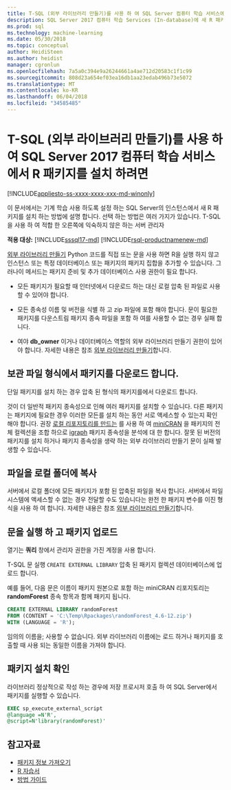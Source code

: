 ```yaml
---
title: T-SQL (외부 라이브러리 만들기)를 사용 하 여 SQL Server 컴퓨터 학습 서비스에서 R 패키지를 설치 하려면 | Microsoft Docs
description: SQL Server 2017 컴퓨터 학습 Services (In-database)에 새 R 패키지를 추가 합니다.
ms.prod: sql
ms.technology: machine-learning
ms.date: 05/30/2018
ms.topic: conceptual
author: HeidiSteen
ms.author: heidist
manager: cgronlun
ms.openlocfilehash: 7a5a0c394e9a26244661a4ae712d20583c1f1c99
ms.sourcegitcommit: 808d23a654ef03ea16db1aa23edab496b73e5072
ms.translationtype: MT
ms.contentlocale: ko-KR
ms.lasthandoff: 06/04/2018
ms.locfileid: "34585485"
---
```

# <a name="use-t-sql-create-external-library-to-install-r-packages-on-sql-server-2017-machine-learning-services"></a>T-SQL (외부 라이브러리 만들기)를 사용 하 여 SQL Server 2017 컴퓨터 학습 서비스에서 R 패키지를 설치 하려면
[!INCLUDE[appliesto-ss-xxxx-xxxx-xxx-md-winonly](../../includes/appliesto-ss-xxxx-xxxx-xxx-md-winonly.md)]

이 문서에서는 기계 학습 사용 하도록 설정 하는 SQL Server의 인스턴스에서 새 R 패키지를 설치 하는 방법에 설명 합니다. 선택 하는 방법은 여러 가지가 있습니다. T-SQL을 사용 하 여 적합 한 오른쪽에 익숙하지 않은 하는 서버 관리자

**적용 대상:**  [!INCLUDE[sssql17-md](../../includes/sssql17-md.md)] [!INCLUDE[rsql-productnamenew-md](../../includes/rsql-productnamenew-md.md)]

[외부 라이브러리 만들기](https://docs.microsoft.com/sql/t-sql/statements/create-external-library-transact-sql) Python 코드를 직접 또는 문을 사용 하면 R을 실행 하지 않고 인스턴스 또는 특정 데이터베이스 또는 패키지의 패키지 집합을 추가할 수 있습니다. 그러나이 메서드는 패키지 준비 및 추가 데이터베이스 사용 권한이 필요 합니다.

+ 모든 패키지가 필요할 때 인터넷에서 다운로드 하는 대신 로컬 압축 된 파일로 사용할 수 있어야 합니다.

+ 모든 종속성 이름 및 버전을 식별 하 고 zip 파일에 포함 해야 합니다. 문이 필요한 패키지를 다운스트림 패키지 종속 파일을 포함 하 여를 사용할 수 없는 경우 실패 합니다. 

+ 여야 **db_owner** 이거나 데이터베이스 역할의 외부 라이브러리 만들기 권한이 있어야 합니다. 자세한 내용은 참조 [외부 라이브러리 만들기](https://docs.microsoft.com/sql/t-sql/statements/create-external-library-transact-sql)합니다.

## <a name="download-packages-in-archive-format"></a>보관 파일 형식에서 패키지를 다운로드 합니다.

단일 패키지를 설치 하는 경우 압축 된 형식의 패키지를에서 다운로드 합니다.

것이 더 일반적 패키지 종속성으로 인해 여러 패키지를 설치할 수 있습니다. 다른 패키지는 패키지에 필요한 경우 이러한 모든를 설치 하는 동안 서로 액세스할 수 있는지 확인 해야 합니다. 권장 [로컬 리포지토리를 만드는](create-a-local-package-repository-using-minicran.md) 를 사용 하 여 [miniCRAN](http://andrie.github.io/miniCRAN/) 을 패키지의 전체 컬렉션을 조합 하으로 [igraph](http://igraph.org/r/) 패키지 종속성을 분석에 대 한 합니다. 잘못 된 버전의 패키지를 설치 하거나 패키지 종속성을 생략 하는 외부 라이브러리 만들기 문이 실패 발생할 수 있습니다. 

## <a name="copy-the-file-to-a-local-folder"></a>파일을 로컬 폴더에 복사

서버에서 로컬 폴더에 모든 패키지가 포함 된 압축된 파일을 복사 합니다. 서버에서 파일 시스템에 액세스할 수 없는 경우 전달할 수도 있습니다는 완전 한 패키지 변수를 이진 형식을 사용 하 여 합니다. 자세한 내용은 참조 [외부 라이브러리 만들기](../../t-sql/statements/create-external-library-transact-sql.md)합니다.

## <a name="run-the-statement-to-upload-packages"></a>문을 실행 하 고 패키지 업로드

열기는 **쿼리** 창에서 관리자 권한을 가진 계정을 사용 합니다.

T-SQL 문 실행 `CREATE EXTERNAL LIBRARY` 압축 된 패키지 컬렉션 데이터베이스에 업로드 합니다.

예를 들어, 다음 문은 이름이 패키지 원본으로 포함 하는 miniCRAN 리포지토리는 **randomForest** 종속 항목과 함께 패키지 됩니다. 

```SQL
CREATE EXTERNAL LIBRARY randomForest
FROM (CONTENT = 'C:\Temp\Rpackages\randomForest_4.6-12.zip')
WITH (LANGUAGE = 'R');
```

임의의 이름을; 사용할 수 없습니다. 외부 라이브러리 이름에는 로드 하거나 패키지를 호출할 때 사용 되는 동일한 이름을 가져야 합니다.

## <a name="verify-package-installation"></a>패키지 설치 확인

라이브러리 정상적으로 작성 하는 경우에 저장 프로시저 호출 하 여 SQL Server에서 패키지를 실행할 수 있습니다.
    
```SQL
EXEC sp_execute_external_script
@language =N'R',
@script=N'library(randomForest)'
```

## <a name="see-also"></a>참고자료

+ [패키지 정보 가져오기](determine-which-packages-are-installed-on-sql-server.md)
+ [R 자습서](../tutorials/sql-server-r-tutorials.md)
+ [방법 가이드](sql-server-machine-learning-tasks.md)